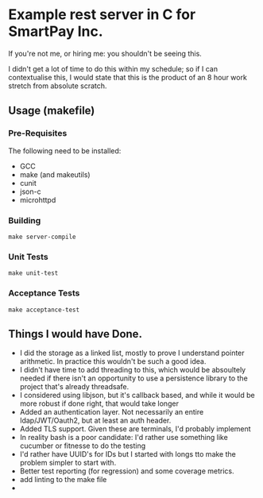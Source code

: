 # Example rest server in C for SmartPay Inc.

If you're not me, or hiring me: you shouldn't be seeing this.

I didn't get a lot of time to do this within my schedule; so if I can contextualise this, I would state that this is the product of an 8 hour work stretch from absolute scratch.

## Usage (makefile)

### Pre-Requisites

The following need to be installed:

- GCC
- make (and makeutils)
- cunit 
- json-c 
- microhttpd

### Building

```
make server-compile
```

### Unit Tests

```
make unit-test
```

### Acceptance Tests

```
make acceptance-test
```


## Things I would have Done.

- I did the storage as a linked list, mostly to prove I understand pointer arithmetic.  In practice this wouldn't be such a good idea.
- I didn't have time to add threading to this, which would be absoultely needed if there isn't an opportunity to use a persistence library to the project that's already threadsafe.
- I considered using libjson, but it's callback based, and while it would be more robust if done right, that would take longer
- Added an authentication layer.  Not necessarily an entire ldap/JWT/Oauth2, but at least an auth header.
- Added TLS support.  Given these are terminals, I'd probably implement 
- In reality bash is a poor candidate: I'd rather use something like cucumber or fitnesse to do the testing 
- I'd rather have UUID's for IDs but I started with longs tto make the problem simpler to start with.
- Better test reporting (for regression) and some coverage metrics.
- add linting to the make file
- 
